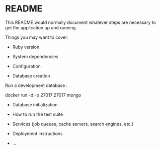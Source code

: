 # README

This README would normally document whatever steps are necessary to get the
application up and running.

Things you may want to cover:

* Ruby version

* System dependencies

* Configuration

* Database creation

Run a development database :

docker run -d -p 27017:27017 mongo

* Database initialization

* How to run the test suite

* Services (job queues, cache servers, search engines, etc.)

* Deployment instructions

* ...


